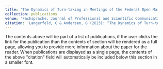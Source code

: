 ```yaml
---
title: "The Dynamics of Turn-taking in Meetings of the Federal Open Market Committee."
collection: publications
venue: 'Fachsprache. Journal of Professional and Scientific Communication 45.3–4'
citation: 'Langerfeld, C & Andersen, G (2023): “The Dynamics of Turn-taking in Meetings of the Federal Open Market Committee.” Fachsprache. Journal of Professional and Scientific Communication 45.3–4: 187–210.'
---
```


The contents above will be part of a list of publications, if the user clicks the link for the publication than the contents of section will be rendered as a full page, allowing you to provide more information about the paper for the reader. When publications are displayed as a single page, the contents of the above "citation" field will automatically be included below this section in a smaller font.
